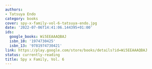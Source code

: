 ```yaml
---
authors:
- Tatsuya Endo
category: books
cover: spy-x-family-vol-6-tatsuya-endo.jpg
date: '2022-07-06T14:41:06.144395+01:00'
ids:
  google_books: Wi5EEAAAQBAJ
  isbn_10: '1974730425'
  isbn_13: '9781974730421'
link: https://play.google.com/store/books/details?id=Wi5EEAAAQBAJ
status: currently-reading
title: Spy x Family, Vol. 6
---
```


